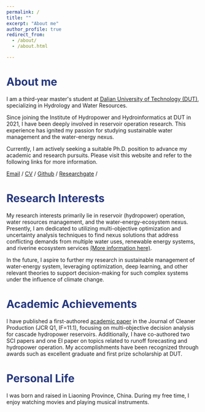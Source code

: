 ```yaml
---
permalink: /
title: ""
excerpt: "About me"
author_profile: true
redirect_from: 
  - /about/
  - /about.html

---
```


<h1 style="color: #24367d;">About me</h1>

I am a third-year master's student at [Dalian University of Technology (DUT)](https://en.dlut.edu.cn/), specializing in Hydrology and Water Resources. 

Since joining the Institute of Hydropower and Hydroinformatics at DUT in 2021, I have been deeply involved in reservoir operation research. This experience has ignited my passion for studying sustainable water management and the water-energy nexus. 

Currently, I am actively seeking a suitable Ph.D. position to advance my academic and research pursuits. Please visit this website and refer to the following links for more information.

[Email](mailto:XiangyuMa_DUT@outlook.com) / [CV](https://prelude0324.github.io/academic_pages/files/Curriculum_Vitae.pdf) / [Github](https://github.com/Prelude0324) / [Researchgate](https://www.researchgate.net/profile/Xiangyu-Ma-21) /



<h1 style="color: #24367d;">Research Interests</h1>

My research interests primarily lie in reservoir (hydropower) operation, water resources management, and the water-energy-ecosystem nexus. Presently, I am dedicated to utilizing multi-objective optimization and uncertainty analysis techniques to find nexus solutions that address conflicting demands from multiple water uses, renewable energy systems, and riverine ecosystem services [(More information here)](https://prelude0324.github.io/academic_pages/talks/2023-10-04-talk-4).

In the future, I aspire to further my research in sustainable management of water-energy system, leveraging optimization, deep learning, and other relevant theories to support decision-making for such complex systems under the influence of climate change.



<h1 style="color: #24367d;">Academic Achievements</h1>

I have published a first-authored [academic paper](https://prelude0324.github.io/academic_pages/publication/2023-08-27-paper-title-number-1) in the Journal of Cleaner Production (JCR Q1, IF=11.1), focusing on multi-objective decision analysis for cascade hydropower reservoirs. Additionally, I have co-authored two SCI papers and one EI paper on topics related to runoff forecasting and hydropower operation. My accomplishments have been recognized through awards such as excellent graduate and first prize scholarship at DUT.



<h1 style="color: #24367d;">Personal Life</h1>

I was born and raised in Liaoning Province, China. During my free time, I enjoy watching movies and playing musical instruments.
